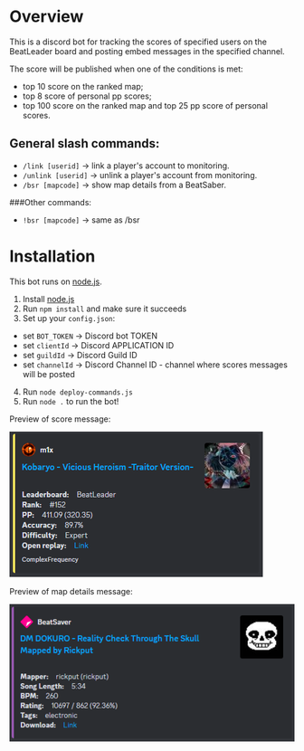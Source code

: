 # Overview

This is a discord bot for tracking the scores of specified users on the BeatLeader board and posting embed messages in the specified channel.

The score will be published when one of the conditions is met:

- top 10 score on the ranked map;
- top 8 score of personal pp scores;
- top 100 score on the ranked map and top 25 pp score of personal scores.

## General slash commands:

- `/link [userid]` -> link a player's account to monitoring.
- `/unlink [userid]` -> unlink a player's account from monitoring.
- `/bsr [mapcode]` -> show map details from a BeatSaber. 

###Other commands:

- `!bsr [mapcode]` -> same as /bsr

# Installation

This bot runs on [node.js](https://nodejs.org).

1. Install [node.js](https://nodejs.org/en/download/)
2. Run `npm install` and make sure it succeeds
3. Set up your `config.json`:
- set `BOT_TOKEN` -> Discord bot TOKEN
- set `clientId` -> Discord APPLICATION ID
- set `guildId` -> Discord Guild ID
- set `channelId` -> Discord Channel ID - channel where scores messages will be posted
4. Run `node deploy-commands.js`
5. Run `node .` to run the bot!

Preview of score message:

![img](./scr/scoremessage.png)

Preview of map details message:

![img](./scr/bsrmessage.png)
